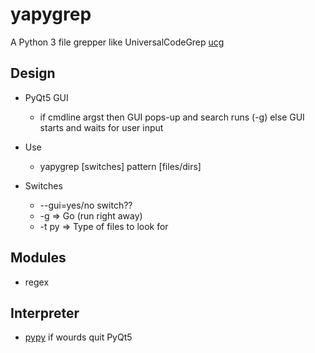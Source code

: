 # yapygrep

A Python 3 file grepper like UniversalCodeGrep [ucg](https://github.com/gvansickle/ucg)

## Design
* PyQt5 GUI
    * if cmdline argst then GUI pops-up and search runs (-g) else GUI starts and waits for user input

* Use
    * yapygrep [switches] pattern [files/dirs]
    
* Switches
    * --gui=yes/no switch??
    * -g  => Go (run right away)
    * -t py => Type of files to look for


## Modules
* regex

## Interpreter
* [pypy](https://pypy.org) if wourds quit PyQt5


